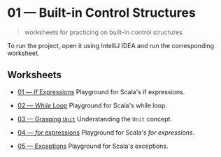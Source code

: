 # 01 &mdash; Built-in Control Structures
> worksheets for practicing on built-in control structures

To run the project, open it using IntelliJ IDEA and run the corresponding worksheet.

## Worksheets
+ [01 &mdash; *If* Expressions](./01-if-expressions.sc)
Playground for Scala's if expressions.

+ [02 &mdash; *While* Loop](./02-while-loop.sc)
Playground for Scala's while loop.

+ [03 &mdash; Grasping `Unit`](./03-grasping-unit.sc)
Understanding the `Unit` concept.

+ [04 &mdash; *for* expressions](./04-for-expressions.sc)
Playground for Scala's *for expressions*.

+ [05 &mdash; Exceptions](./05-exceptions.sc)
Playground for Scala's exceptions.
